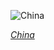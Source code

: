 
![China](https://www.gstatic.com/prettyearth/assets/full/5165.jpg)

*[China](https://www.google.com/maps/@36.839528,100.604171,15z/data=!3m1!1e3)*
